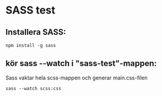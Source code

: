 # SASS test

## Installera SASS:
```
npm install -g sass
```

## kör sass --watch i "sass-test"-mappen:
Sass vaktar hela scss-mappen och generar main.css-filen
```
sass --watch scss:css
```
